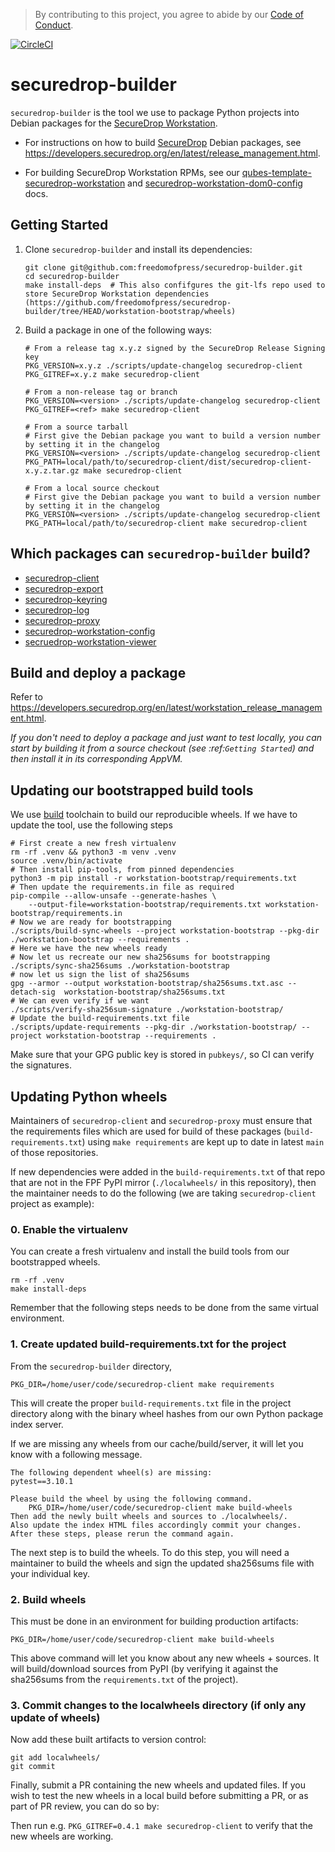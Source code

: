 > By contributing to this project, you agree to abide by our [Code of Conduct](https://github.com/freedomofpress/.github/blob/main/CODE_OF_CONDUCT.md).

[![CircleCI](https://circleci.com/gh/freedomofpress/securedrop-builder/tree/main.svg?style=svg)](https://circleci.com/gh/freedomofpress/securedrop-builder/tree/main)

# securedrop-builder

`securedrop-builder` is the tool we use to package Python projects into Debian packages for the [SecureDrop Workstation](https://github.com/freedomofpress/securedrop-workstation).

* For instructions on how to build [SecureDrop](https://github.com/freedomofpress/securedrop) Debian packages, see https://developers.securedrop.org/en/latest/release_management.html.

* For building SecureDrop Workstation RPMs, see our [qubes-template-securedrop-workstation](https://github.com/freedomofpress/qubes-template-securedrop-workstation#build-instructions) and [securedrop-workstation-dom0-config](https://github.com/freedomofpress/securedrop-workstation/wiki/Building-securedrop-workstation-dom0-config-RPM-package) docs.

## Getting Started

1. Clone `securedrop-builder` and install its dependencies:

    ```shell
    git clone git@github.com:freedomofpress/securedrop-builder.git
    cd securedrop-builder
    make install-deps  # This also confifgures the git-lfs repo used to store SecureDrop Workstation dependencies (https://github.com/freedomofpress/securedrop-builder/tree/HEAD/workstation-bootstrap/wheels)
    ```

2. Build a package in one of the following ways:
    ```shell
    # From a release tag x.y.z signed by the SecureDrop Release Signing key
    PKG_VERSION=x.y.z ./scripts/update-changelog securedrop-client
    PKG_GITREF=x.y.z make securedrop-client
    ```
    
    ```shell
    # From a non-release tag or branch
    PKG_VERSION=<version> ./scripts/update-changelog securedrop-client
    PKG_GITREF=<ref> make securedrop-client
    ```
    
    ```shell
    # From a source tarball
    # First give the Debian package you want to build a version number by setting it in the changelog
    PKG_VERSION=<version> ./scripts/update-changelog securedrop-client
    PKG_PATH=local/path/to/securedrop-client/dist/securedrop-client-x.y.z.tar.gz make securedrop-client
    ```
    
    ```shell
    # From a local source checkout
    # First give the Debian package you want to build a version number by setting it in the changelog
    PKG_VERSION=<version> ./scripts/update-changelog securedrop-client
    PKG_PATH=local/path/to/securedrop-client make securedrop-client
    ```
    
## Which packages can `securedrop-builder` build?

* [securedrop-client](https://github.com/freedomofpress/securedrop-client)
* [securedrop-export](https://github.com/freedomofpress/securedrop-export)
* [securedrop-keyring](https://github.com/freedomofpress/securedrop-keyring)
* [securedrop-log](https://github.com/freedomofpress/securedrop-log)
* [securedrop-proxy](https://github.com/freedomofpress/securedrop-proxy)
* [securedrop-workstation-config](https://github.com/freedomofpress/securedrop-builder/tree/main/securedrop-workstation-config)
* [secruedrop-workstation-viewer](https://github.com/freedomofpress/securedrop-builder/tree/main/securedrop-workstation-viewer)


## Build and deploy a package

Refer to https://developers.securedrop.org/en/latest/workstation_release_management.html.

_If you don't need to deploy a package and just want to test locally, you can start by building it from a source checkout (see :ref:`Getting Started`) and then install it in its corresponding AppVM._

## Updating our bootstrapped build tools

We use [build](https://pypa-build.readthedocs.io/en/latest/) toolchain to build our reproducible wheels.
If we have to update the tool, use the following steps

```shell
# First create a new fresh virtualenv
rm -rf .venv && python3 -m venv .venv
source .venv/bin/activate
# Then install pip-tools, from pinned dependencies
python3 -m pip install -r workstation-bootstrap/requirements.txt
# Then update the requirements.in file as required
pip-compile --allow-unsafe --generate-hashes \
    --output-file=workstation-bootstrap/requirements.txt workstation-bootstrap/requirements.in
# Now we are ready for bootstrapping
./scripts/build-sync-wheels --project workstation-bootstrap --pkg-dir ./workstation-bootstrap --requirements .
# Here we have the new wheels ready
# Now let us recreate our new sha256sums for bootstrapping
./scripts/sync-sha256sums ./workstation-bootstrap
# now let us sign the list of sha256sums
gpg --armor --output workstation-bootstrap/sha256sums.txt.asc --detach-sig  workstation-bootstrap/sha256sums.txt
# We can even verify if we want
./scripts/verify-sha256sum-signature ./workstation-bootstrap/
# Update the build-requirements.txt file
./scripts/update-requirements --pkg-dir ./workstation-bootstrap/ --project workstation-bootstrap --requirements .
```

Make sure that your GPG public key is stored in `pubkeys/`, so CI can verify the signatures.

## Updating Python wheels

Maintainers of `securedrop-client` and `securedrop-proxy` must ensure that
the requirements files which are used for build of these packages (`build-requirements.txt`)
using `make requirements` are kept up to date in latest `main` of those repositories.

If new dependencies were added in the `build-requirements.txt` of that
repo that are not in the FPF PyPI mirror (`./localwheels/` in this repository), then the maintainer needs
to do the following (we are taking `securedrop-client` project as example):

### 0. Enable the virtualenv

You can create a fresh virtualenv and install the build tools from our bootstrapped wheels.

```shell
rm -rf .venv
make install-deps
```

Remember that the following steps needs to be done from the same virtual environment.

### 1. Create updated build-requirements.txt for the project

From the `securedrop-builder` directory,

```shell
PKG_DIR=/home/user/code/securedrop-client make requirements
```

This will create the proper `build-requirements.txt` file in the project directory along with the binary wheel
hashes from our own Python package index server.

If we are missing any wheels from our cache/build/server, it will let you know with a following message.

```shell
The following dependent wheel(s) are missing:
pytest==3.10.1

Please build the wheel by using the following command.
	PKG_DIR=/home/user/code/securedrop-client make build-wheels
Then add the newly built wheels and sources to ./localwheels/.
Also update the index HTML files accordingly commit your changes.
After these steps, please rerun the command again.
```

The next step is to build the wheels. To do this step, you will need a maintainer
to build the wheels and sign the updated sha256sums file with your individual key.

### 2. Build wheels

This must be done in an environment for building production artifacts:

```shell
PKG_DIR=/home/user/code/securedrop-client make build-wheels
```

This above command will let you know about any new wheels + sources. It will
build/download sources from PyPI (by verifying it against the sha256sums from
the `requirements.txt` of the project).

### 3. Commit changes to the localwheels directory (if only any update of wheels)

Now add these built artifacts to version control:

```shell
git add localwheels/
git commit
```

Finally, submit a PR containing the new wheels and updated files.
If you wish to test the new wheels in a local build before submitting a PR,
or as part of PR review, you can do so by:

Then run e.g. `PKG_GITREF=0.4.1 make securedrop-client` to verify that the new wheels are working.
